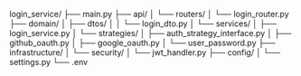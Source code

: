 login_service/
├── main.py
├── api/
│   └── routers/
│       └── login_router.py
├── domain/
│   ├── dtos/
│   │   └── login_dto.py
│   └── services/
│       ├── login_service.py
│       └── strategies/
│           ├── auth_strategy_interface.py
│           ├── github_oauth.py
│           ├── google_oauth.py
│           └── user_password.py
├── infrastructure/
│   └── security/
│       └── jwt_handler.py
├── config/
│   └── settings.py
└── .env